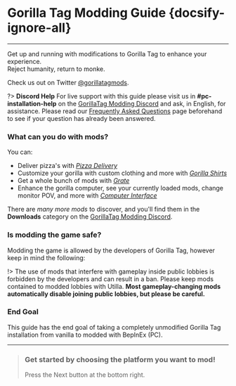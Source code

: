 # Gorilla Tag Modding Guide {docsify-ignore-all}
---
Get up and running with modifications to Gorilla Tag to enhance your experience.  
Reject humanity, return to monke.

Check us out on Twitter [@gorillatagmods](https://twitter.com/gorillatagmods).

<!-- <div class="horizontal bordered" data-ea-publisher="gorillatagmodding-burrito-software" data-ea-type="image" data-ea-manual="true" id="introduction"></div> -->
<!-- Guide Page Ad -->
<!-- ins class="adsbygoogle"
     style="display:block"
     data-ad-client="ca-pub-1965221367974935"
     data-ad-slot="2604239380"
     data-ad-format="auto"
     data-full-width-responsive="true"></ins -->

?> **Discord Help**
For live support with this guide please visit us in **#pc-installation-help** on the [GorillaTag Modding Discord](https://discord.gg/b2MhDBAzTv) and ask, in English, for assistance. Please read our [Frequently Asked Questions](faq) page beforehand to see if your question has already been answered.

### What can you do with mods?

You can:
- Deliver pizza's with [*Pizza Delivery*](https://github.com/1NobleDuck/PizzaDelivery/)
- Customize your gorilla with custom clothing and more with [*Gorilla Shirts*](https://github.com/developer9998/gorillashirts)
- Get a whole bunch of mods with [*Grate*](https://github.com/The-Graze/Grate)
- Enhance the gorilla computer, see your currently loaded mods, change monitor POV, and more with [*Computer Interface*](https://github.com/decalfree/gorillainterface)

There are *many more mods* to discover, and you'll find them in the **Downloads** category on the [GorillaTag Modding Discord](https://discord.gg/b2MhDBAzTv).

### Is modding the game safe?

Modding the game is allowed by the developers of Gorilla Tag, however keep in mind the following:

!> The use of mods that interfere with gameplay inside public lobbies is forbidden by the developers and can result in a ban. Please keep mods contained to modded lobbies with Utilla. **Most gameplay-changing mods automatically disable joining public lobbies, but please be careful.**

### End Goal

This guide has the end goal of taking a completely unmodified Gorilla Tag installation from vanilla to modded with BepInEx (PC).

---

>
> ### Get started by choosing the platform you want to mod!
> Press the Next button at the bottom right.
>
